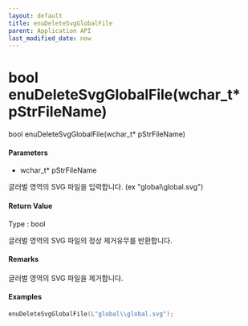 ```yaml
---
layout: default
title: enuDeleteSvgGlobalFile
parent: Application API
last_modified_date: now
---
```

# bool enuDeleteSvgGlobalFile\(wchar\_t\* pStrFileName\)

bool enuDeleteSvgGlobalFile\(wchar\_t\* pStrFileName\)

#### Parameters

* wchar\_t\* pStrFileName

글러벌 영역의 SVG 파일을 입력합니다. \(ex "global\global.svg"\)

#### Return Value

Type : bool

글러벌 영역의 SVG 파일의 정상 제거유무를 반환합니다.

#### Remarks

글러벌 영역의 SVG 파일을 제거합니다.

#### Examples

```cpp
enuDeleteSvgGlobalFile(L"global\\global.svg");
```



